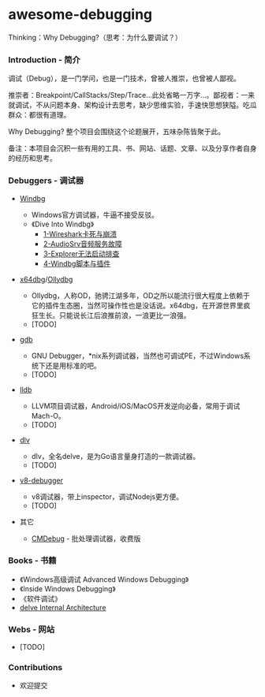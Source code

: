 # awesome-debugging
Thinking：Why Debugging?（思考：为什么要调试？）

### Introduction - 简介
调试（Debug），是一门学问，也是一门技术，曾被人推崇，也曾被人鄙视。

推崇者：Breakpoint/CallStacks/Step/Trace...此处省略一万字...。鄙视者：一来就调试，不从问题本身、架构设计去思考，缺少思维实验，手速快思想狭隘。吃瓜群众：都很有道理。

Why Debugging? 整个项目会围绕这个论题展开，五味杂陈皆聚于此。

备注：本项目会沉积一些有用的工具、书、网站、话题、文章、以及分享作者自身的经历和思考。

### Debuggers - 调试器
* [Windbg](https://docs.microsoft.com/en-us/windows-hardware/drivers/debugger/debugger-download-tools)
  * Windows官方调试器，牛逼不接受反驳。
  * 《Dive Into Windbg》
    * [1-Wireshark卡死与崩溃](windbg/dive-into-windbg/1-Wireshark卡死与崩溃/1-Wireshark卡死与崩溃.md)
    * [2-AudioSrv音频服务故障](windbg/dive-into-windbg/2-AudioSrv音频服务故障/2-AudioSrv音频服务故障.md)
    * [3-Explorer无法启动排查](windbg/dive-into-windbg/3-Explorer无法启动排查/3-Explorer无法启动排查.md)
    * [4-Windbg脚本与插件](windbg/dive-into-windbg/4-Windbg脚本与插件/4-Windbg脚本与插件.md)

* [x64dbg](https://github.com/x64dbg/x64dbg)/[Ollydbg](http://www.ollydbg.de/)
  * Ollydbg，人称OD，驰骋江湖多年，OD之所以能流行很大程度上依赖于它的插件生态圈，当然可操作性也是没话说。x64dbg，在开源世界里疯狂生长。只能说长江后浪推前浪，一浪更比一浪强。
  * [TODO]

* [gdb](https://www.gnu.org/software/gdb/)
  * GNU Debugger，*nix系列调试器，当然也可调试PE，不过Windows系统下还是用标准的吧。
  * [TODO]

* [lldb](https://lldb.llvm.org/)
  * LLVM项目调试器，Android/iOS/MacOS开发逆向必备，常用于调试Mach-O。
  * [TODO] 

* [dlv](https://github.com/go-delve/delve)
  * dlv，全名delve，是为Go语言量身打造的一款调试器。
  * [TODO]

* [v8-debugger](https://v8.dev/docs/inspector)
  * v8调试器，带上inspector，调试Nodejs更方便。
  * [TODO]

* 其它
  * [CMDebug](https://jpsoft.com/all-downloads/downloads.html) - 批处理调试器，收费版

### Books - 书籍
* 《Windows高级调试 Advanced Windows Debugging》
* 《Inside Windows Debugging》
* 《软件调试》
* [delve Internal Architecture](dlv/delve_Internal_Architecture.pdf)

### Webs - 网站
* [TODO]

### Contributions
* 欢迎提交